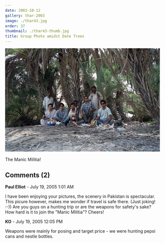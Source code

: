 ```yaml
---
date: 2003-10-12
gallery: thar-2003
image: ./thar43.jpg
order: 37
thumbnail: ./thar43-thumb.jpg
title: Group Photo amidst Date Trees
---
```


![Group Photo amidst Date Trees](./thar43.jpg)

The Manic Militia!

<div id="comments">

## Comments (2)

<div id="comment">

**Paul Elliot** - July 19, 2005  1:01 AM

I have been enjoying your pictures, the scenery in Pakistan is spectacular. This picure however, makes me wonder if travel is safe there. (Just joking! :-)) Are you guys on a hunting trip or are the weapons for safety's sake? How hard is it to join the "Manic Militia"?
Cheers!

</div>

<div id="comment">

**KO** - July 19, 2005 12:05 PM

Weapons were mainly for posing and target price - we were hunting pepsi cans and nestle bottles.

</div>

</div>